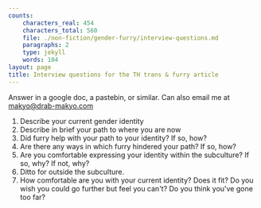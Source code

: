 ```yaml
---
counts:
    characters_real: 454
    characters_total: 560
    file: ./non-fiction/gender-furry/interview-questions.md
    paragraphs: 2
    type: jekyll
    words: 104
layout: page
title: Interview questions for the TH trans & furry article
---
```


Answer in a google doc, a pastebin, or similar.  Can also email me at makyo@drab-makyo.com

1. Describe your current gender identity
2. Describe in brief your path to where you are now
3. Did furry help with your path to your identity? If so, how?
4. Are there any ways in which furry hindered your path? If so, how?
5. Are you comfortable expressing your identity within the subculture? If so, why? If not, why?
6. Ditto for outside the subculture.
7. How comfortable are you with your current identity?  Does it fit? Do you wish you could go further but feel you can't? Do you think you've gone too far?
